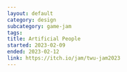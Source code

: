 ```yaml
---
layout: default
category: design
subcategory: game-jam
tags:
title: Artificial People
started: 2023-02-09
ended: 2023-02-12
link: https://itch.io/jam/twu-jam2023
---
```

